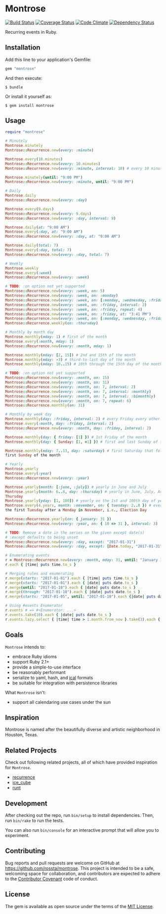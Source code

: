 # Montrose

[![Build Status](https://travis-ci.org/rossta/montrose.svg?branch=master)](https://travis-ci.org/rossta/montrose)
[![Coverage Status](https://coveralls.io/repos/rossta/montrose/badge.svg?branch=master&service=github)](https://coveralls.io/github/rossta/montrose?branch=master)
[![Code Climate](https://codeclimate.com/github/rossta/montrose/badges/gpa.svg)](https://codeclimate.com/github/rossta/montrose)
[![Dependency Status](https://gemnasium.com/rossta/montrose.svg)](https://gemnasium.com/rossta/montrose)

Recurring events in Ruby.

## Installation

Add this line to your application's Gemfile:

```ruby
gem "montrose"
```

And then execute:

    $ bundle

Or install it yourself as:

    $ gem install montrose

## Usage

```ruby
require "montrose"

# Minutely
Montrose.minutely
Montrose::Recurrence.new(every: :minute)

Montrose.every(10.minutes)
Montrose::Recurrence.new(every: 10.minutes)
Montrose::Recurrence.new(every: :minute, interval: 10) # every 10 minutes

Montrose.minutely(until: "9:00 PM")
Montrose::Recurrence.new(every: :minute, until: "9:00 PM")

# Daily
Montrose.daily
Montrose::Recurrence.new(every: :day)

Montrose.every(9.days)
Montrose::Recurrence.new(every: 9.days)
Montrose::Recurrence.new(every: :day, interval: 9)

Montrose.daily(at: "9:00 AM")
Montrose.every(:day, at: "9:00 AM")
Montrose::Recurrence.new(every: :day, at: "9:00 AM")

Montrose.daily(total: 7)
Montrose.every(:day, total: 7)
Montrose::Recurrence.new(every: :day, total: 7)

# Weekly
Montrose.weekly
Montrose.every(:week)
Montrose::Recurrence.new(every: :week)

# TODO: :on option not yet supported
Montrose::Recurrence.new(every: :week, on: 5)
Montrose::Recurrence.new(every: :week, on: :monday)
Montrose::Recurrence.new(every: :week, on: [:monday, :wednesday, :friday])
Montrose::Recurrence.new(every: :week, on: :friday, interval: 2)
Montrose::Recurrence.new(every: :week, on: :friday, repeat: 4)
Montrose::Recurrence.new(every: :week, on: :friday, at: "3:41 PM")
Montrose::Recurrence.new(every: :week, on: [:monday, :wednesday, :friday], at: "12:00 PM")
Montrose::Recurrence.weekly(on: :thursday)

# Monthly by month day
Montrose.monthly(mday: 1) # first of the month
Montrose.every(:month, mday: 1)
Montrose::Recurrence.new(every: :month, mday: 1)

Montrose.monthly(mday: [2, 15]) # 2nd and 15th of the month
Montrose.monthly(mday: -3) # third-to-last day of the month
Montrose.monthly(mday: 10..15) # 10th through the 15th day of the month

# TODO: :on option not yet supported
Montrose::Recurrence.new(every: :month, on: 15)
Montrose::Recurrence.new(every: :month, on: 31)
Montrose::Recurrence.new(every: :month, on: 7, interval: 2)
Montrose::Recurrence.new(every: :month, on: 7, interval: :monthly)
Montrose::Recurrence.new(every: :month, on: 7, interval: :bimonthly)
Montrose::Recurrence.new(every: :month, on: 7, repeat: 6)
Montrose::Recurrence.monthly(on: 31)

# Monthly by week day
Montrose.monthly(day: :friday, interval: 2) # every Friday every other month
Montrose.every(:month, day: :friday, interval: 2)
Montrose::Recurrence.new(every: :month, day: :friday, interval: 2)

Montrose.monthly(day: { friday: [1] }) # 1st Friday of the month
Montrose.monthly(day: { Sunday: [1, =1] }) # first and last Sunday of the month

Montrose.monthly(mday: 7..13, day: :saturday) # first Saturday that follow the
first Sunday of the month

# Yearly
Montrose.yearly
Montrose.every(:year)
Montrose::Recurrence.new(every: :year)

Montrose.yearly(month: [:june, :july]) # yearly in June and July
Montrose.yearly(month: 6..8, day: :thursday) # yearly in June, July, August on
Thursday
Montrose.yearly(yday: [1, 100]) # yearly on the 1st and 100th day of year
Montrose.every(4.years, month: :november, on: { tuesday: 2..8 }) # every four years,
the first Tuesday after a Monday in November, i.e., Election Day

Montrose::Recurrence.yearly(on: { january: 31 })
Montrose::Recurrence.new(every: :year, on: { 10 => 31 }, interval: 3)

# TODO: Remove a date in the series on the given except date(s)
# :except defaults to being unset
Montrose::Recurrence.new(every: :day, except: "2017-01-31")
Montrose::Recurrence.new(every: :day, except: [Date.today, "2017-01-31"])

# Enumerating events
r = Montrose::Recurrence.new(every: :month, mday: 31, until: "January 1, 2017")
r.each { |time| puts time.to_s }

# Merging rules and enumerating
r.merge(starts: "2017-01-01").each { |time| puts time.to_s }
r.merge(starts: "2017-01-01").each { |date| puts date.to_s }
r.merge(until: "2017-01-10").each { |date| puts date.to_s }
r.merge(through: "2017-01-10").each { |date| puts date.to_s }
r.merge(starts: "2017-01-05", until: "2017-01-10").each {|date| puts date.to_s }

# Using #events Enumerator
r.events # => #<Enumerator: ...>
r.events.take(10).each { |date| puts date.to_s }
r.events.lazy.select { |time| time > 1.month.from_now }.take(3).each { |date| puts date.to_s }
```

## Goals

`Montrose` intends to:

* embrace Ruby idioms
* support Ruby 2.1+
* provide a simple-to-use interface
* be reasonably performant
* serialize to yaml, hash, and [ical](http://www.kanzaki.com/docs/ical/rrule.html#basic) formats
* be suitable for integration with persistence libraries

What `Montrose` isn't:

* support all calendaring use cases under the sun

## Inspiration

Montrose is named after the beautifully diverse and artistic neighborhood in Houston, Texas.

## Related Projects

Check out following related projects, all of which have provided inspiration for `Montrose`.

* [recurrence](https://github.com/fnando/recurrence)
* [ice_cube](https://github.com/seejohnrun/ice_cube)
* [runt](https://github.com/mlipper/runt)

## Development

After checking out the repo, run `bin/setup` to install dependencies. Then, run `bin/rake` to run the tests.

You can also run `bin/console` for an interactive prompt that will allow you to experiment.

## Contributing

Bug reports and pull requests are welcome on GitHub at https://github.com/rossta/montrose. This project is intended to be a safe, welcoming space for collaboration, and contributors are expected to adhere to the [Contributor Covenant](contributor-covenant.org) code of conduct.

## License

The gem is available as open source under the terms of the [MIT License](http://opensource.org/licenses/MIT).
